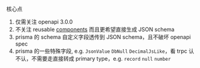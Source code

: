 核心点

1. 仅需关注 openapi 3.0.0
2. 不关注 reusable [components](https://swagger.io/docs/specification/components/) 而且更希望直接生成 JSON schema
3. prisma 的 schema 自定义字段透传到 JSON schema，且不破坏 openapi spec
4. prisma 的一些特殊字段, e.g. `JsonValue` `DbNull` `DecimalJsLike`，看 trpc 认不认，不需要走直接转成 primary type，e.g. `record` `null` `number`
